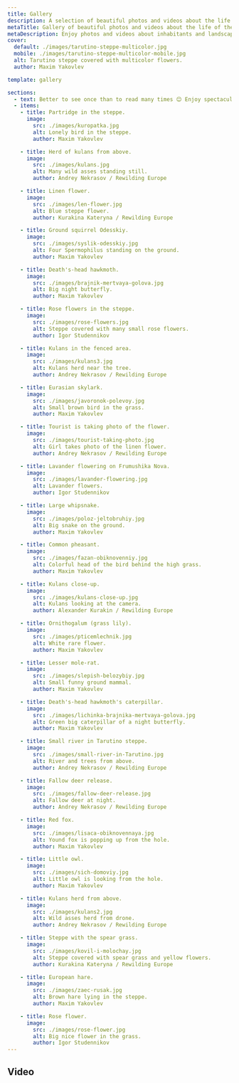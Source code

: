 ```yaml
---
title: Gallery
description: A selection of beautiful photos and videos about the life of the park
metaTitle: Gallery of beautiful photos and videos about the life of the park
metaDescription: Enjoy photos and videos about inhabitants and landscapes of the Tarutino Steppe Natural Ethnographic Park
cover:
  default: ./images/tarutino-steppe-multicolor.jpg
  mobile: ./images/tarutino-steppe-multicolor-mobile.jpg
  alt: Tarutino steppe covered with multicolor flowers. 
  author: Maxim Yakovlev 

template: gallery

sections:
  - text: Better to see once than to read many times 😊 Enjoy spectacular photos and interesting videos about the inhabitants of the park, its vegetation, landscapes and different highlights. If you have beautiful photos of the park, share them with us, we will post them on this page or in social networks.
  - items:
    - title: Partridge in the steppe.
      image:
        src: ./images/kuropatka.jpg
        alt: Lonely bird in the steppe.
        author: Maxim Yakovlev

    - title: Herd of kulans from above.
      image:
        src: ./images/kulans.jpg
        alt: Many wild asses standing still.
        author: Andrey Nekrasov / Rewilding Europe

    - title: Linen flower.
      image:
        src: ./images/len-flower.jpg
        alt: Blue steppe flower.
        author: Kurakina Kateryna / Rewilding Europe

    - title: Ground squirrel Odesskiy.
      image:
        src: ./images/syslik-odesskiy.jpg
        alt: Four Spermophilus standing on the ground.
        author: Maxim Yakovlev

    - title: Death's-head hawkmoth.
      image:
        src: ./images/brajnik-mertvaya-golova.jpg
        alt: Big night butterfly.
        author: Maxim Yakovlev

    - title: Rose flowers in the steppe.
      image:
        src: ./images/rose-flowers.jpg
        alt: Steppe covered with many small rose flowers.
        author: Igor Studennikov

    - title: Kulans in the fenced area.
      image:
        src: ./images/kulans3.jpg
        alt: Kulans herd near the tree.
        author: Andrey Nekrasov / Rewilding Europe

    - title: Eurasian skylark.
      image:
        src: ./images/javoronok-polevoy.jpg
        alt: Small brown bird in the grass.
        author: Maxim Yakovlev

    - title: Tourist is taking photo of the flower.
      image:
        src: ./images/tourist-taking-photo.jpg
        alt: Girl takes photo of the linen flower.
        author: Andrey Nekrasov / Rewilding Europe

    - title: Lavander flowering on Frumushika Nova.
      image:
        src: ./images/lavander-flowering.jpg
        alt: Lavander flowers.
        author: Igor Studennikov

    - title: Large whipsnake.
      image:
        src: ./images/poloz-jeltobruhiy.jpg
        alt: Big snake on the ground.
        author: Maxim Yakovlev

    - title: Сommon pheasant.
      image:
        src: ./images/fazan-obiknovenniy.jpg
        alt: Colorful head of the bird behind the high grass.
        author: Maxim Yakovlev

    - title: Kulans close-up.
      image:
        src: ./images/kulans-close-up.jpg
        alt: Kulans looking at the camera.
        author: Alexander Kurakin / Rewilding Europe

    - title: Ornithogalum (grass lily).
      image:
        src: ./images/pticemlechnik.jpg
        alt: White rare flower.
        author: Maxim Yakovlev

    - title: Lesser mole-rat.
      image:
        src: ./images/slepish-belozybiy.jpg
        alt: Small funny ground mammal.
        author: Maxim Yakovlev

    - title: Death's-head hawkmoth's caterpillar.
      image:
        src: ./images/lichinka-brajnika-mertvaya-golova.jpg
        alt: Green big caterpillar of a night butterfly.
        author: Maxim Yakovlev

    - title: Small river in Tarutino steppe.
      image:
        src: ./images/small-river-in-Tarutino.jpg
        alt: River and trees from above.
        author: Andrey Nekrasov / Rewilding Europe

    - title: Fallow deer release.
      image:
        src: ./images/fallow-deer-release.jpg
        alt: Fallow deer at night.
        author: Andrey Nekrasov / Rewilding Europe

    - title: Red fox.
      image:
        src: ./images/lisaca-obiknovennaya.jpg
        alt: Yound fox is popping up from the hole.
        author: Maxim Yakovlev

    - title: Little owl.
      image:
        src: ./images/sich-domoviy.jpg
        alt: Little owl is looking from the hole.
        author: Maxim Yakovlev

    - title: Kulans herd from above.
      image:
        src: ./images/kulans2.jpg
        alt: Wild asses herd from drone.
        author: Andrey Nekrasov / Rewilding Europe

    - title: Steppe with the spear grass.
      image:
        src: ./images/kovil-i-molochay.jpg
        alt: Steppe covered with spear grass and yellow flowers.
        author: Kurakina Kateryna / Rewilding Europe

    - title: European hare.
      image:
        src: ./images/zaec-rusak.jpg
        alt: Brown hare lying in the steppe.
        author: Maxim Yakovlev

    - title: Rose flower.
      image:
        src: ./images/rose-flower.jpg
        alt: Big nice flower in the grass.
        author: Igor Studennikov
---
```

## Video
<br />

<iframe width="560" height="315" data-src="https://www.youtube.com/embed/qTgsiAbj5Yc" class="lazyload"  frameborder="0" allow="accelerometer; autoplay; encrypted-media; gyroscope; picture-in-picture" allowfullscreen></iframe>
